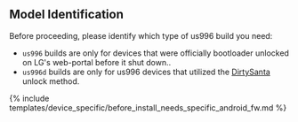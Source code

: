 ## Model Identification

Before proceeding, please identify which type of us996 build you need:
* `us996` builds are only for devices that were officially bootloader unlocked on LG's web-portal before it shut down..
* `us996d` builds are only for us996 devices that utilized the [DirtySanta](https://forum.xda-developers.com/t/ls997-vs995-h910-f800l-dirtysanta-bootloader-unlock-and-root-guide.3519410/) unlock method.

{% include templates/device_specific/before_install_needs_specific_android_fw.md %}
